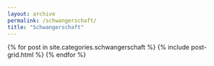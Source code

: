 ```yaml
---
layout: archive
permalink: /schwangerschaft/
title: "Schwangerschaft"
---
```


<div class="tiles">
{% for post in site.categories.schwangerschaft %}
  {% include post-grid.html %}
{% endfor %}
</div><!-- /.tiles -->